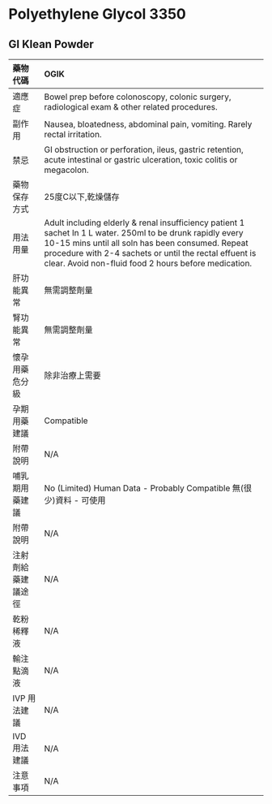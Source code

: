 # Polyethylene Glycol 3350

## GI Klean Powder

| 藥物代碼 | OGIK |
| :--- | :--- |
| 適應症 | Bowel prep before colonoscopy, colonic surgery, radiological exam & other related procedures. |
| 副作用 | Nausea, bloatedness, abdominal pain, vomiting. Rarely rectal irritation. |
| 禁忌 | GI obstruction or perforation, ileus, gastric retention, acute intestinal or gastric ulceration, toxic colitis or megacolon. |
| 藥物保存方式 | 25度C以下,乾燥儲存 |
| 用法用量 | Adult including elderly & renal insufficiency patient 1 sachet In 1 L water. 250ml to be drunk rapidly every 10-15 mins until all soln has been consumed. Repeat procedure with 2-4 sachets or until the rectal effuent is clear. Avoid non-fluid food 2 hours before medication. |
| 肝功能異常 | 無需調整劑量 |
| 腎功能異常 | 無需調整劑量 |
| 懷孕用藥危分級 | 除非治療上需要 |
| 孕期用藥建議 | Compatible |
| 附帶說明 | N/A |
| 哺乳期用藥建議 | No \(Limited\) Human Data - Probably Compatible 無\(很少\)資料 - 可使用 |
| 附帶說明 | N/A |
| 注射劑給藥建議途徑 | N/A |
| 乾粉稀釋液 | N/A |
| 輸注點滴液 | N/A |
| IVP 用法建議 | N/A |
| IVD 用法建議 | N/A |
| 注意事項 | N/A |

